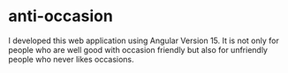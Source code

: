 # anti-occasion
I developed this web application using Angular Version 15. It is not only for people who are well good with occasion friendly but also for unfriendly people who never likes occasions.
